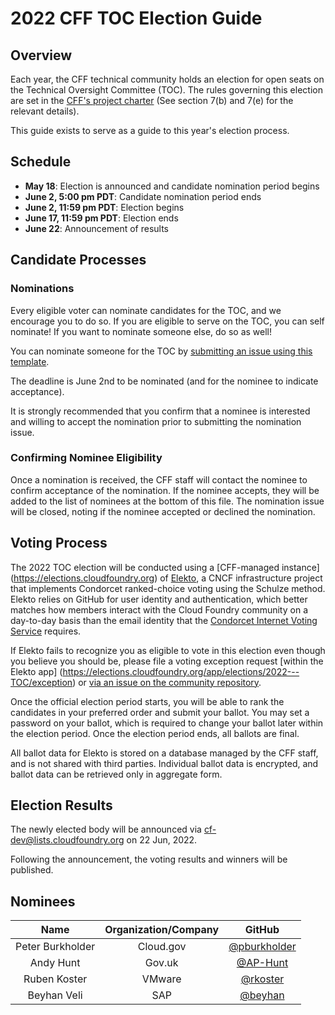 # 2022 CFF TOC Election Guide


## Overview


Each year, the CFF technical community holds an election for open seats on the 
Technical Oversight Committee (TOC). The rules governing this election are set in the 
[CFF's project charter](../../../governing-board/charter.md) (See section 7(b) and 7(e)
for the relevant details).


This guide exists to serve as a guide to this year's election process.


## Schedule

- **May 18**: Election is announced and candidate nomination period begins
- **June 2, 5:00 pm PDT**: Candidate nomination period ends
- **June 2, 11:59 pm PDT**: Election begins
- **June 17, 11:59 pm PDT**: Election ends
- **June 22**: Announcement of results


## Candidate Processes


### Nominations


Every eligible voter can nominate candidates for the TOC, and we encourage you to do so. If you are 
eligible to serve on the TOC, you can self nominate! If you want to nominate someone else, do so as 
well! 


You can nominate someone for the TOC by [submitting an issue using this template](https://github.com/cloudfoundry/community/issues/new?assignees=&labels=election&template=toc-candidate-nomination.md&title=TOC+Candidate+Nomination+for+%5BPerson+Name%5D). 


The deadline is June 2nd to be nominated (and for the nominee to indicate acceptance).


It is strongly recommended that you confirm that a nominee is interested and willing
to accept the nomination prior to submitting the nomination issue.


### Confirming Nominee Eligibility


Once a nomination is received, the CFF staff will contact the nominee to confirm acceptance
of the nomination. If the nominee accepts, they will be added to the list of nominees at the bottom
of this file. The nomination issue will be closed, noting if the nominee accepted or declined the 
nomination.


## Voting Process


The 2022 TOC election will be conducted using a [CFF-managed instance]
(https://elections.cloudfoundry.org) of [Elekto](https://elekto.dev), a CNCF infrastructure project
that implements Condorcet ranked-choice voting using the Schulze method. Elekto relies on GitHub
for user identity and authentication, which better matches how members interact with the Cloud
Foundry community on a day-to-day basis than the email identity that the [Condorcet Internet Voting
Service](https://civs1.civs.us/) requires.

If Elekto fails to recognize you as eligible to vote in this election even though you believe you
should be, please file a voting exception request [within the Elekto app]
(https://elections.cloudfoundry.org/app/elections/2022---TOC/exception) or [via an issue on the
community repository](https://github.com/cloudfoundry/community/issues/new?assignees=&labels=election&template=request-to-be-elector-for-toc-election.md&title=Request+to+be+an+elector+for+TOC+election).

Once the official election period starts, you will be able to rank the candidates in your preferred
order and submit your ballot. You may set a password on your ballot, which is required to change
your ballot later within the election period. Once the election period ends, all ballots are final.

All ballot data for Elekto is stored on a database managed by the CFF staff, and is not shared with
third parties. Individual ballot data is encrypted, and ballot data can be retrieved only in
aggregate form.


## Election Results


The newly elected body will be announced via cf-dev@lists.cloudfoundry.org on 22 Jun, 2022.


Following the announcement, the voting results and winners will be published.


## Nominees


|    Name    | Organization/Company |  GitHub  |
|:----------:|:--------------------:|:--------:|
| Peter Burkholder | Cloud.gov | [@pburkholder](https://github.com/pburkholder) |
| Andy Hunt | Gov.uk | [@AP-Hunt](https://github.com/AP-Hunt) |
| Ruben Koster | VMware | [@rkoster](https://github.com/rkoster) |
| Beyhan Veli | SAP | [@beyhan](https://github.com/beyhan) |
